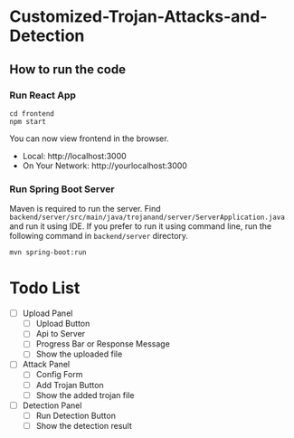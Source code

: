 # Customized-Trojan-Attacks-and-Detection

## How to run the code
### Run React App
```
cd frontend
npm start
```

You can now view frontend in the browser.

- Local:            http://localhost:3000
- On Your Network:  http://yourlocalhost:3000

### Run Spring Boot Server
Maven is required to run the server. 
Find `backend/server/src/main/java/trojanand/server/ServerApplication.java` and run it using IDE.
If you prefer to run it using command line, run the following command in `backend/server` directory.
```
mvn spring-boot:run
```


# Todo List
- [ ] Upload Panel
  - [ ] Upload Button
  - [ ] Api to Server
  - [ ] Progress Bar or Response Message
  - [ ] Show the uploaded file
- [ ] Attack Panel
  - [ ] Config Form
  - [ ] Add Trojan Button
  - [ ] Show the added trojan file
- [ ] Detection Panel
  - [ ] Run Detection Button
  - [ ] Show the detection result